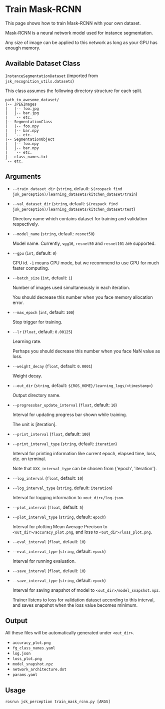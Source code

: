 # Train Mask-RCNN

This page shows how to train Mask-RCNN with your own dataset.

Mask-RCNN is a neural network model used for instance segmentation.

Any size of image can be applied to this network as long as your GPU has enough memory.


## Available Dataset Class

`InstanceSegmentationDataset` (imported from `jsk_recognition_utils.datasets`)

This class assumes the following directory structure for each split.

```
path_to_awesome_dataset/
|-- JPEGImages
|   |-- foo.jpg
|   |-- bar.jpg
|   `-- etc.
|-- SegmentationClass
|   |-- foo.npy
|   |-- bar.npy
|   `-- etc.
|-- SegmentationObject
|   |-- foo.npy
|   |-- bar.npy
|   `-- etc.
|-- class_names.txt
`-- etc.
```

## Arguments

- `--train_dataset_dir` (`string`, default: `$(rospack find jsk_perception)/learning_datasets/kitchen_dataset/train`)
- `--val_dataset_dir` (`string`, default: `$(rospack find jsk_perception)/learning_datasets/kitchen_dataset/test`)

  Directory name which contains dataset for training and validation respectively.

- `--model_name` (`string`, default: `resnet50`)

  Model name. Currently, `vgg16`, `resnet50` and `resnet101` are supported.

- `--gpu` (`int`, default: `0`)

  GPU id. `-1` means CPU mode, but we recommend to use GPU for much faster computing.

- `--batch_size` (`int`, default: `1`)

  Number of images used simultaneously in each iteration.

  You should decrease this number when you face memory allocation error.

- `--max_epoch` (`int`, default: `100`)

  Stop trigger for training.

- `--lr` (`float`, default: `0.00125`)

  Learning rate.

  Perhaps you should decrease this number when you face NaN value as loss.

- `--weight_decay` (`float`, default: `0.0001`)

  Weight decay.

- `--out_dir` (`string`, default: `${ROS_HOME}/learning_logs/<timestamp>`)

  Output directory name.

- `--progressbar_update_interval` (`float`, default: `10`)

  Interval for updating progress bar shown while training.

  The unit is [iteration].

- `--print_interval` (`float`, default: `100`)
- `--print_interval_type` (`string`, default: `iteration`)

  Interval for printing information like current epoch, elapsed time, loss, etc. on terminal.

  Note that `XXX_interval_type` can be chosen from {'epoch', 'iteration'}.

- `--log_interval` (`float`, default: `10`)
- `--log_interval_type` (`string`, default: `iteration`)

  Interval for logging information to `<out_dir>/log.json`.

- `--plot_interval` (`float`, default: `5`)
- `--plot_interval_type` (`string`, default: `epoch`)

  Interval for plotting Mean Average Precison to `<out_dir>/accuracy_plot.png`, and loss to `<out_dir>/loss_plot.png`.

- `--eval_interval` (`float`, default: `10`)
- `--eval_interval_type` (`string`, default: `epoch`)

  Interval for running evaluation.

- `--save_interval` (`float`, default: `10`)
- `--save_interval_type` (`string`, default: `epoch`)

  Interval for saving snapshot of model to `<out_dir>/model_snapshot.npz`.

  Trainer listens to loss for validation dataset according to this interval, and saves snapshot when the loss value becomes minimum.


Output
------

All these files will be automatically generated under `<out_dir>`.

- `accuracy_plot.png`
- `fg_class_names.yaml`
- `log.json`
- `loss_plot.png`
- `model_snapshot.npz`
- `network_architecture.dot`
- `params.yaml`


Usage
-----

```
rosrun jsk_perception train_mask_rcnn.py [ARGS]
```

